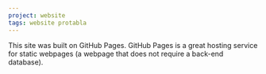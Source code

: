```yaml
---
project: website
tags: website protabla
---
```

This site was built on GitHub Pages. GitHub Pages is a great hosting service for static webpages (a webpage that does not require a back-end database).